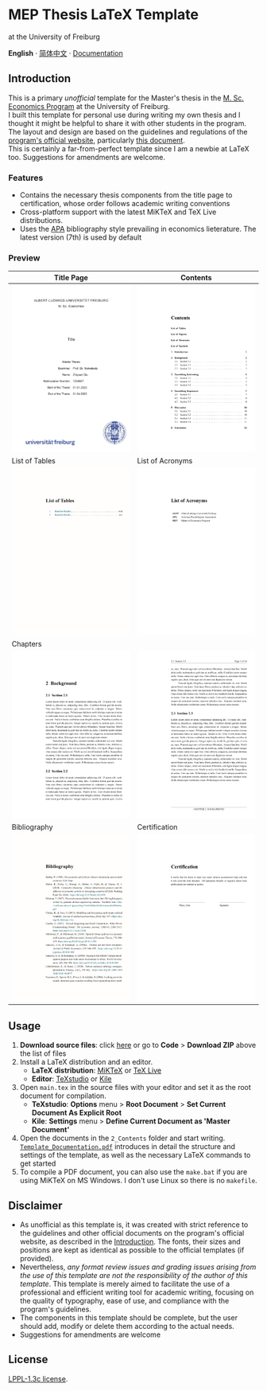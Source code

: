 # MEP Thesis LaTeX Template
at the University of Freiburg

**English** · [简体中文](./README.zh-CN.md) · [Documentation](./Template_Documentation.pdf)


## Introduction
This is a primary *unofficial* template for the Master's thesis in the [M. Sc. Economics Program](https://master.econ.uni-freiburg.de/) at the University of Freiburg.  
I built this template for personal use during writing my own thesis and I thought it might be helpful to share it with other students in the program.  
The layout and design are based on the guidelines and regulations of the [program's official website](https://master.econ.uni-freiburg.de/students/procedures), particularly [this document](https://master.econ.uni-freiburg.de/data/master-thesis-guidelines-20191127.pdf).  
This is certainly a far-from-perfect template since I am a newbie at LaTeX too.  Suggestions for amendments are welcome.  

### Features
- Contains the necessary thesis components from the title page to certification, whose order follows academic writing conventions
- Cross-platform support with the latest MiKTeX and TeX Live distributions.
- Uses the [APA](https://apastyle.apa.org/) bibliography style prevailing in economics lieterature. The latest version (7th) is used by default

### Preview
| Title Page                                 | Contents                                     |
| ------------------------------------------ | -------------------------------------------- |
| ![Titlepage](./GitHub_Imgs/Titlepage.jpg)  | ![Preview](./GitHub_Imgs/Contents.jpg)       |
| List of Tables                             | List of Acronyms                             |
| ![Preview](./GitHub_Imgs/ListofTables.jpg) | ![Preview](./GitHub_Imgs/ListofAcronyms.jpg) |
| Chapters                                   |                                              |
| ![Preview](./GitHub_Imgs/Mainbody1.jpg)    | ![Preview](./GitHub_Imgs/Mainbody2.jpg)      |
| Bibliography                               | Certification                                |
| ![Preview](./GitHub_Imgs/Bib.jpg)          | ![Preview](./GitHub_Imgs/Certification.jpg)  |


## Usage
1. **Download source files**: click [here](https://github.com/Contralitary/ALUF-MEP-Thesis/archive/refs/heads/main.zip) or go to **Code** > **Download ZIP** above the list of files
2. Install a LaTeX distribution and an editor.  
	- **LaTeX distribution**: [MiKTeX](https://miktex.org/download) or [TeX Live](https://tug.org/texlive/)
	- **Editor**: [TeXstudio](https://www.texstudio.org/) or [Kile](https://kile.sourceforge.io/download.php)
3. Open `main.tex` in the source files with your editor and set it as the root document for compilation.
	- **TeXstudio**: **Options** menu > **Root Document** > **Set Current Document As Explicit Root**
	- **Kile**: **Settings** menu > **Define Current Document as 'Master Document'**
4. Open the documents in the `2_Contents` folder and start writing. [`Template_Documentation.pdf`](./Template_Documentation.pdf) introduces in detail the structure and settings of the template, as well as the necessary LaTeX commands to get started
5. To compile a PDF document, you can also use the `make.bat` if you are using MiKTeX on MS Windows. I don't use Linux so there is no `makefile`.


## Disclaimer
- As unofficial as this template is, it was created with strict reference to the guidelines and other official documents on the program's official website, as described in the [Introduction](#Introduction). The fonts, their sizes and positions are kept as identical as possible to the official templates (if provided).
- Nevertheless, *any format review issues and grading issues arising from the use of this template are not the responsibility of the author of this template*. This template is merely aimed to facilitate the use of a professional and efficient writing tool for academic writing, focusing on the quality of typography, ease of use, and compliance with the program's guidelines.
- The components in this template should be complete, but the user should add, modify or delete them according to the actual needs.
- Suggestions for amendments are welcome


## License
[LPPL-1.3c license](./LICENSE).
